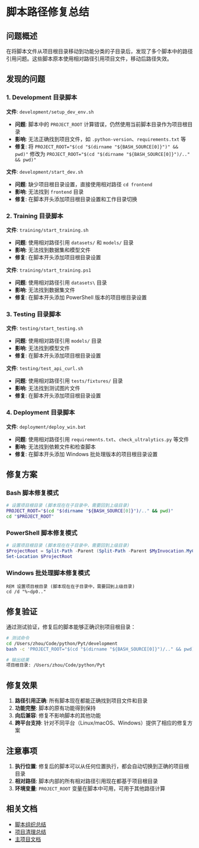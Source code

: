 # 脚本路径修复总结

## 问题概述

在将脚本文件从项目根目录移动到功能分类的子目录后，发现了多个脚本中的路径引用问题。这些脚本原本使用相对路径引用项目文件，移动后路径失效。

## 发现的问题

### 1. Development 目录脚本

**文件**: `development/setup_dev_env.sh`
- **问题**: 脚本中的 `PROJECT_ROOT` 计算错误，仍然使用当前脚本目录作为项目根目录
- **影响**: 无法正确找到项目文件，如 `.python-version`、`requirements.txt` 等
- **修复**: 将 `PROJECT_ROOT="$(cd "$(dirname "${BASH_SOURCE[0]}")" && pwd)"` 修改为 `PROJECT_ROOT="$(cd "$(dirname "${BASH_SOURCE[0]}")/.." && pwd)"`

**文件**: `development/start_dev.sh`
- **问题**: 缺少项目根目录设置，直接使用相对路径 `cd frontend`
- **影响**: 无法找到 `frontend` 目录
- **修复**: 在脚本开头添加项目根目录设置和工作目录切换

### 2. Training 目录脚本

**文件**: `training/start_training.sh`
- **问题**: 使用相对路径引用 `datasets/` 和 `models/` 目录
- **影响**: 无法找到数据集和模型文件
- **修复**: 在脚本开头添加项目根目录设置

**文件**: `training/start_training.ps1`
- **问题**: 使用相对路径引用 `datasets\` 目录
- **影响**: 无法找到数据集文件
- **修复**: 在脚本开头添加 PowerShell 版本的项目根目录设置

### 3. Testing 目录脚本

**文件**: `testing/start_testing.sh`
- **问题**: 使用相对路径引用 `models/` 目录
- **影响**: 无法找到模型文件
- **修复**: 在脚本开头添加项目根目录设置

**文件**: `testing/test_api_curl.sh`
- **问题**: 使用相对路径引用 `tests/fixtures/` 目录
- **影响**: 无法找到测试图片文件
- **修复**: 在脚本开头添加项目根目录设置

### 4. Deployment 目录脚本

**文件**: `deployment/deploy_win.bat`
- **问题**: 使用相对路径引用 `requirements.txt`、`check_ultralytics.py` 等文件
- **影响**: 无法找到依赖文件和检查脚本
- **修复**: 在脚本开头添加 Windows 批处理版本的项目根目录设置

## 修复方案

### Bash 脚本修复模式

```bash
# 设置项目根目录 (脚本现在在子目录中，需要回到上级目录)
PROJECT_ROOT="$(cd "$(dirname "${BASH_SOURCE[0]}")/.." && pwd)"
cd "$PROJECT_ROOT"
```

### PowerShell 脚本修复模式

```powershell
# 设置项目根目录 (脚本现在在子目录中，需要回到上级目录)
$ProjectRoot = Split-Path -Parent (Split-Path -Parent $MyInvocation.MyCommand.Path)
Set-Location $ProjectRoot
```

### Windows 批处理脚本修复模式

```batch
REM 设置项目根目录 (脚本现在在子目录中，需要回到上级目录)
cd /d "%~dp0.."
```

## 修复验证

通过测试验证，修复后的脚本能够正确识别项目根目录：

```bash
# 测试命令
cd /Users/zhou/Code/python/Pyt/development
bash -c 'PROJECT_ROOT="$(cd "$(dirname "${BASH_SOURCE[0]}")/.." && pwd)"; echo "项目根目录: $PROJECT_ROOT"'

# 输出结果
项目根目录: /Users/zhou/Code/python/Pyt
```

## 修复效果

1. **路径引用正确**: 所有脚本现在都能正确找到项目文件和目录
2. **功能完整**: 脚本的原有功能得到保持
3. **向后兼容**: 修复不影响脚本的其他功能
4. **跨平台支持**: 针对不同平台（Linux/macOS、Windows）提供了相应的修复方案

## 注意事项

1. **执行位置**: 修复后的脚本可以从任何位置执行，都会自动切换到正确的项目根目录
2. **相对路径**: 脚本内部的所有相对路径引用现在都基于项目根目录
3. **环境变量**: `PROJECT_ROOT` 变量在脚本中可用，可用于其他路径计算

## 相关文档

- [脚本组织总结](./SCRIPTS_ORGANIZATION_SUMMARY.md)
- [项目清理总结](./PROJECT_CLEANUP_SUMMARY.md)
- [主项目文档](../README.md)